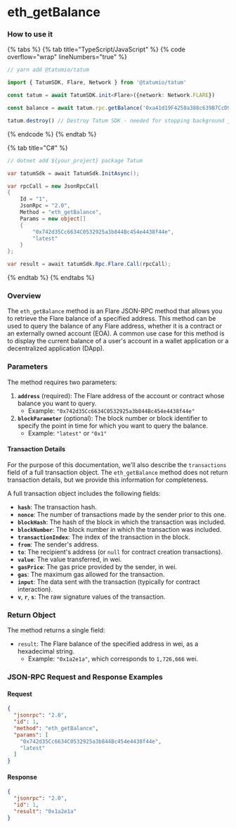 # eth\_getBalance

### How to use it

{% tabs %}
{% tab title="TypeScript/JavaScript" %}
{% code overflow="wrap" lineNumbers="true" %}
```typescript
// yarn add @tatumio/tatum

import { TatumSDK, Flare, Network } from '@tatumio/tatum'

const tatum = await TatumSDK.init<Flare>({network: Network.FLARE})

const balance = await tatum.rpc.getBalance('0xa41d19F4258a388c639B7CcD938FCE3fb7D05e86')

tatum.destroy() // Destroy Tatum SDK - needed for stopping background jobs
```
{% endcode %}
{% endtab %}

{% tab title="C#" %}
```csharp
// dotnet add ${your_project} package Tatum

var tatumSdk = await TatumSdk.InitAsync();

var rpcCall = new JsonRpcCall
{
    Id = "1",
    JsonRpc = "2.0",
    Method = "eth_getBalance",
    Params = new object[] 
    {
        "0x742d35Cc6634C0532925a3b844Bc454e4438f44e",
        "latest"
    }
};

var result = await tatumSdk.Rpc.Flare.Call(rpcCall);
```
{% endtab %}
{% endtabs %}

### Overview

The `eth_getBalance` method is an Flare JSON-RPC method that allows you to retrieve the Flare balance of a specified address. This method can be used to query the balance of any Flare address, whether it is a contract or an externally owned account (EOA). A common use case for this method is to display the current balance of a user's account in a wallet application or a decentralized application (DApp).

### Parameters

The method requires two parameters:

1. **`address`** (required): The Flare address of the account or contract whose balance you want to query.
   * Example: `"0x742d35Cc6634C0532925a3b844Bc454e4438f44e"`
2. **`blockParameter`** (optional): The block number or block identifier to specify the point in time for which you want to query the balance.
   * Example: `"latest"` or `"0x1"`

#### Transaction Details

For the purpose of this documentation, we'll also describe the `transactions` field of a full transaction object. The `eth_getBalance` method does not return transaction details, but we provide this information for completeness.

A full transaction object includes the following fields:

* **`hash`**: The transaction hash.
* **`nonce`**: The number of transactions made by the sender prior to this one.
* **`blockHash`**: The hash of the block in which the transaction was included.
* **`blockNumber`**: The block number in which the transaction was included.
* **`transactionIndex`**: The index of the transaction in the block.
* **`from`**: The sender's address.
* **`to`**: The recipient's address (or `null` for contract creation transactions).
* **`value`**: The value transferred, in wei.
* **`gasPrice`**: The gas price provided by the sender, in wei.
* **`gas`**: The maximum gas allowed for the transaction.
* **`input`**: The data sent with the transaction (typically for contract interaction).
* **`v`**, **`r`**, **`s`**: The raw signature values of the transaction.

### Return Object

The method returns a single field:

* `result`: The Flare balance of the specified address in wei, as a hexadecimal string.
  * Example: `"0x1a2e1a"`, which corresponds to `1,726,666` wei.

### JSON-RPC Request and Response Examples

#### Request

```json
{
  "jsonrpc": "2.0",
  "id": 1,
  "method": "eth_getBalance",
  "params": [
    "0x742d35Cc6634C0532925a3b844Bc454e4438f44e",
    "latest"
  ]
}
```

#### Response

```json
{
  "jsonrpc": "2.0",
  "id": 1,
  "result": "0x1a2e1a"
}
```
